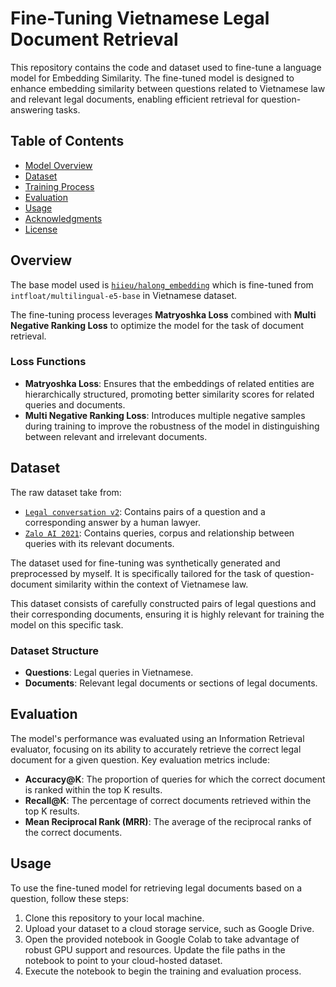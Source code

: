 # Fine-Tuning Vietnamese Legal Document Retrieval

This repository contains the code and dataset used to fine-tune a language model for Embedding Similarity. The fine-tuned model is designed to enhance embedding similarity between questions related to Vietnamese law and relevant legal documents, enabling efficient retrieval for question-answering tasks.

## Table of Contents


- [Model Overview](#model-overview)
- [Dataset](#dataset)
- [Training Process](#training-process)
- [Evaluation](#evaluation)
- [Usage](#usage)
- [Acknowledgments](#acknowledgments)
- [License](#license)



## Overview

The base model used is [`hiieu/halong_embedding`](https://huggingface.co/hiieu/halong_embedding) which is fine-tuned from `intfloat/multilingual-e5-base` in Vietnamese dataset. 



The fine-tuning process leverages **Matryoshka Loss** combined with **Multi Negative Ranking Loss** to optimize the model for the task of document retrieval.

### Loss Functions

- **Matryoshka Loss**: Ensures that the embeddings of related entities are hierarchically structured, promoting better similarity scores for related queries and documents.
- **Multi Negative Ranking Loss**: Introduces multiple negative samples during training to improve the robustness of the model in distinguishing between relevant and irrelevant documents.

## Dataset

The raw dataset take from:
- [`Legal conversation v2`](https://huggingface.co/datasets/chillies/legal-conversation-v2): Contains pairs of a question and a corresponding answer by a human lawyer.
- [`Zalo AI 2021`](https://www.kaggle.com/datasets/hariwh0/zaloai2021-legal-text-retrieval/code): Contains queries, corpus and relationship between queries with its relevant documents.

The dataset used for fine-tuning was synthetically generated and preprocessed by myself. It is specifically tailored for the task of question-document similarity within the context of Vietnamese law.

This dataset consists of carefully constructed pairs of legal questions and their corresponding documents, ensuring it is highly relevant for training the model on this specific task.

### Dataset Structure

- **Questions**: Legal queries in Vietnamese.
- **Documents**: Relevant legal documents or sections of legal documents.

## Evaluation


The model's performance was evaluated using an Information Retrieval evaluator, focusing on its ability to accurately retrieve the correct legal document for a given question. Key evaluation metrics include:

- **Accuracy@K**: The proportion of queries for which the correct document is ranked within the top K results.
- **Recall@K**: The percentage of correct documents retrieved within the top K results.
- **Mean Reciprocal Rank (MRR)**: The average of the reciprocal ranks of the correct documents.

## Usage

To use the fine-tuned model for retrieving legal documents based on a question, follow these steps:

1. Clone this repository to your local machine.
2. Upload your dataset to a cloud storage service, such as Google Drive.
3. Open the provided notebook in Google Colab to take advantage of robust GPU support and resources. Update the file paths in the notebook to point to your cloud-hosted dataset.
4. Execute the notebook to begin the training and evaluation process.


